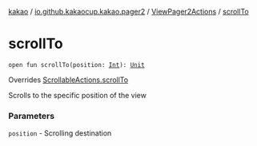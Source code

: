 [kakao](../../index.md) / [io.github.kakaocup.kakao.pager2](../index.md) / [ViewPager2Actions](index.md) / [scrollTo](./scroll-to.md)

# scrollTo

`open fun scrollTo(position: `[`Int`](https://kotlinlang.org/api/latest/jvm/stdlib/kotlin/-int/index.html)`): `[`Unit`](https://kotlinlang.org/api/latest/jvm/stdlib/kotlin/-unit/index.html)

Overrides [ScrollableActions.scrollTo](../../io.github.kakaocup.kakao.common.actions/-scrollable-actions/scroll-to.md)

Scrolls to the specific position of the view

### Parameters

`position` - Scrolling destination